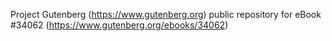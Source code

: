Project Gutenberg (https://www.gutenberg.org) public repository for eBook #34062 (https://www.gutenberg.org/ebooks/34062)
